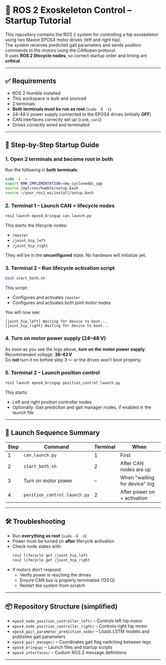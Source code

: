 
# 🦿 ROS 2 Exoskeleton Control – Startup Tutorial

This repository contains the ROS 2 system for controlling a hip exoskeleton using two Maxon EPOS4 motor drives (left and right hip).  
The system receives predicted gait parameters and sends position commands to the motors using the CANopen protocol.  
It uses **ROS 2 lifecycle nodes**, so correct startup order and timing are **critical**.

---

## ✅ Requirements

- ROS 2 Humble installed
- This workspace is built and sourced
- 2 terminals
- **Both terminals must be run as root** (`sudo -E -s`)
- 24–48 V power supply connected to the EPOS4 drives (initially **OFF**)
- CAN interfaces correctly set up (`can0`, `can1`)
- Drives correctly wired and terminated

---

## 🔧 Step-by-Step Startup Guide

### 1. Open 2 terminals and become root in both

Run the following in **both terminals**:

```bash
sudo -E -s
export RMW_IMPLEMENTATION=rmw_cyclonedds_cpp
source /opt/ros/humble/setup.bash
source ~/your_ros2_ws/install/setup.bash
```

### 2. Terminal 1 – Launch CAN + lifecycle nodes

```bash
ros2 launch epos4_bringup can.launch.py
```

This starts the lifecycle nodes:
- `/master`
- `/joint_hip_left`
- `/joint_hip_right`

They will be in the **unconfigured** state. No hardware will initialize yet.

### 3. Terminal 2 – Run lifecycle activation script

```bash
bash start_both.sh
```

This script:
- Configures and activates `/master`
- Configures and activates both joint motor nodes

You will now see:

```
[joint_hip_left] Waiting for device to boot...
[joint_hip_right] Waiting for device to boot...
```

### 4. Turn on motor power supply (24–48 V)

As soon as you see the logs above, **turn on the motor power supply**.  
Recommended voltage: **36–42 V**  
Do **not** turn it on before step 3 — or the drives won’t boot properly.

### 5. Terminal 2 – Launch position control

```bash
ros2 launch epos4_bringup position_control.launch.py
```

This starts:
- Left and right position controller nodes
- Optionally: Gait prediction and gait manager nodes, if enabled in the launch file

---

## 🧠 Launch Sequence Summary

| Step | Command                         | Terminal | When                          |
|------|----------------------------------|----------|--------------------------------|
| 1    | `can.launch.py`                 | 1        | First                         |
| 2    | `start_both.sh`                 | 2        | After CAN nodes are up        |
| 3    | Turn on motor power             | –        | When "waiting for device" log |
| 4    | `position_control.launch.py`    | 2        | After power on + activation   |

---

## 🛠️ Troubleshooting

- Run **everything as root** (`sudo -E -s`)
- Power must be turned on **after** lifecycle activation
- Check node states with:
  ```bash
  ros2 lifecycle get /joint_hip_left
  ros2 lifecycle get /joint_hip_right
  ```
- If motors don't respond:
  - Verify power is reaching the drives
  - Ensure CAN bus is properly terminated (120 Ω)
  - Restart the system from scratch

---

## 📦 Repository Structure (simplified)

- `epos4_node_position_controller_left/` – Controls left hip motor
- `epos4_node_position_controller_right/` – Controls right hip motor
- `epos4_gait_parameter_prediction_node/` – Loads LSTM models and publishes gait parameters
- `epos4_gait_manager/` – Coordinates gait flag switching between legs
- `epos4_bringup/` – Launch files and startup scripts
- `epos4_interfaces/` – Custom ROS 2 message definitions

---
